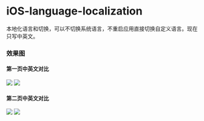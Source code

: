 # iOS-language-localization
本地化语言和切换，可以不切换系统语言，不重启应用直接切换自定义语言。现在只写中英文。

### 效果图
#### 第一页中英文对比
![](https://github.com/cjq002/ToolKit/raw/master/IMAGE/zh-Hans1.png) 
![](https://github.com/cjq002/ToolKit/raw/master/IMAGE/en10.png) 

#### 第二页中英文对比
![](https://github.com/cjq002/ToolKit/raw/master/IMAGE/zh-Hans2.png)
![](https://github.com/cjq002/ToolKit/raw/master/IMAGE/en2.png) 
